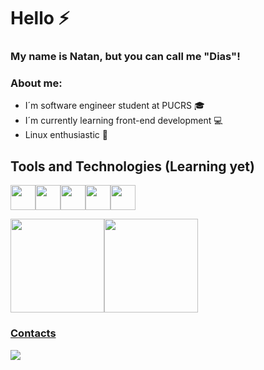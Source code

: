# Hello :zap: 
### My name is Natan, but you can call me "Dias"!

### About me:

- I´m software engineer student at PUCRS :mortar_board:
- I´m currently learning front-end development :computer:
- Linux enthusiastic :penguin:

## Tools and Technologies (Learning yet)

<img src="https://cdn.jsdelivr.net/gh/devicons/devicon/icons/html5/html5-original.svg" width="40" height="40" /><img src="https://cdn.jsdelivr.net/gh/devicons/devicon/icons/css3/css3-original.svg" width="40" height="40"/><img src="https://cdn.jsdelivr.net/gh/devicons/devicon/icons/javascript/javascript-original.svg" width="40" height="40"/><img src="https://cdn.jsdelivr.net/gh/devicons/devicon/icons/git/git-original.svg" width="40" height="40"/><img src="https://cdn.jsdelivr.net/gh/devicons/devicon/icons/linux/linux-original.svg" width="40" height="40"/>
          

<div> <a href="https://github.com/Nrdias"> <img height="150em" src="https://github-readme-stats.sigma-five.vercel.app/api/top-langs/?username=Nrdias&layout=compact&langs_count=7&theme=dracula"/><img height="150em" src="https://github-readme-stats.sigma-five.vercel.app/api?username=Nrdias&show_icons=true&theme=dracula&include_all_commits=true&count_private=true"/> </div>

### Contacts

<a href="https://www.linkedin.com/in/natanrdias" target="_blank"><img src="https://img.shields.io/badge/-LinkedIn-%230077B5?style=for-the-badge&logo=linkedin&logoColor=white" target="_blank"></a>

